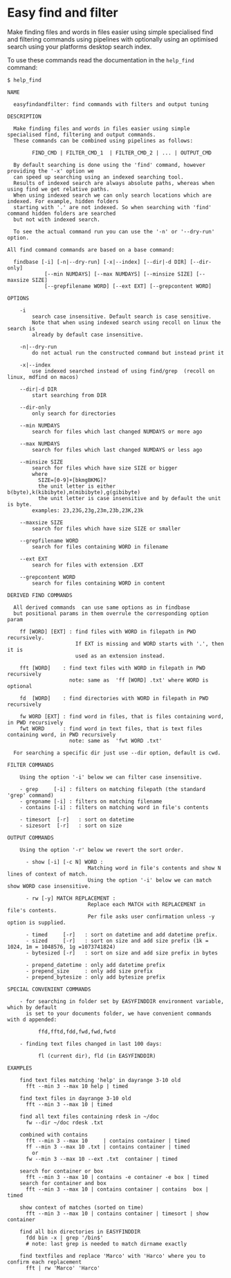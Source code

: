 # Easy find and filter

Make finding files and words in files easier using simple specialised find and filtering commands using pipelines with optionally using an optimised search using your platforms desktop search index.


To use these commands read the documentation in the `help_find` command:


    $ help_find
    
    NAME 

      easyfindandfilter: find commands with filters and output tuning

    DESCRIPTION

      Make finding files and words in files easier using simple specialised find, filtering and output commands.
      These commands can be combined using pipelines as follows:

            FIND_CMD | FILTER_CMD_1  | FILTER_CMD_2 | ... | OUTPUT_CMD

      By default searching is done using the 'find' command, however providing the '-x' option we
      can speed up searching using an indexed searching tool.
      Results of indexed search are always absolute paths, whereas when using find we get relative paths.
      When using indexed search we can only search locations which are indexed. For example, hidden folders
      starting with '.' are not indexed. So when searching with 'find' command hidden folders are searched
      but not with indexed search.
      
      To see the actual command run you can use the '-n' or '--dry-run' option.

    All find command commands are based on a base command:

      findbase [-i] [-n|--dry-run] [-x|--index] [--dir|-d DIR] [--dir-only] 
                [--min NUMDAYS] [--max NUMDAYS] [--minsize SIZE] [--maxsize SIZE]
                [--grepfilename WORD] [--ext EXT] [--grepcontent WORD]

    OPTIONS
        
        -i 
            search case insensitive. Default search is case sensitive.
            Note that when using indexed search using recoll on linux the search is 
            already by default case insensitive.

        -n|--dry-run
            do not actual run the constructed command but instead print it

        -x|--index
            use indexed searched instead of using find/grep  (recoll on linux, mdfind on macos)

        --dir|-d DIR
            start searching from DIR

        --dir-only
            only search for directories 

        --min NUMDAYS 
            search for files which last changed NUMDAYS or more ago

        --max NUMDAYS 
            search for files which last changed NUMDAYS or less ago

        --minsize SIZE 
            search for files which have size SIZE or bigger
            where 
              SIZE=[0-9]+[bkmgBKMG]?  
              the unit letter is either b(byte),k(kibibyte),m(mibibyte),g(gibibyte) 
              the unit letter is case insensitive and by default the unit is byte.
            examples: 23,23G,23g,23m,23b,23K,23k

        --maxsize SIZE 
            search for files which have size SIZE or smaller
            
        --grepfilename WORD
            search for files containing WORD in filename 

        --ext EXT
            search for files with extension .EXT    

        --grepcontent WORD
            search for files containing WORD in content

    DERIVED FIND COMMANDS

      All derived commands  can use same options as in findbase 
      but positional params in them overrule the corresponding option param

        ff [WORD] [EXT] : find files with WORD in filepath in PWD recursively.
                          If EXT is missing and WORD starts with '.', then it is 
                          used as an extension instead.

        fft [WORD]    : find text files with WORD in filepath in PWD recursively
                        note: same as  'ff [WORD] .txt' where WORD is optional 

        fd  [WORD]    : find directories with WORD in filepath in PWD recursively

        fw WORD [EXT] : find word in files, that is files containing word, in PWD recursively
        fwt WORD      : find word in text files, that is text files containing word, in PWD recursively
                        note: same as  'fwt WORD .txt' 

      For searching a specific dir just use --dir option, default is cwd. 

    FILTER COMMANDS
        
        Using the option '-i' below we can filter case insensitive.

        - grep     [-i] : filters on matching filepath (the standard 'grep' command)
        - grepname [-i] : filters on matching filename
        - contains [-i] : filters on matching word in file's contents

        - timesort  [-r]   : sort on datetime
        - sizesort  [-r]   : sort on size 

    OUTPUT COMMANDS 

        Using the option '-r' below we revert the sort order.

          - show [-i] [-c N] WORD : 
                              Matching word in file's contents and show N lines of context of match.
                              Using the option '-i' below we can match show WORD case insensitive.

          - rw [-y] MATCH REPLACEMENT : 
                              Replace each MATCH with REPLACEMENT in file's contents.
                              Per file asks user confirmation unless -y option is supplied.

          - timed     [-r]   : sort on datetime and add datetime prefix.
          - sized     [-r]   : sort on size and add size prefix (1k = 1024, 1m = 1048576, 1g =1073741824) 
          - bytesized [-r]   : sort on size and add size prefix in bytes 
          
          - prepend_datetime : only add datetime prefix 
          - prepend_size     : only add size prefix
          - prepend_bytesize : only add bytesize prefix

    SPECIAL CONVENIENT COMMANDS 

        - for searching in folder set by EASYFINDDIR environment variable, which by default
          is set to your documents folder, we have convenient commands with d appended: 
            
              ffd,fftd,fdd,fwd,fwd,fwtd
      
        - finding text files changed in last 100 days:   
          
              fl (current dir), fld (in EASYFINDDIR)

    EXAMPLES
    
        find text files matching 'help' in dayrange 3-10 old
          fft --min 3 --max 10 help | timed

        find text files in dayrange 3-10 old
          fft --min 3 --max 10 | timed

        find all text files containing rdesk in ~/doc
          fw --dir ~/doc rdesk .txt
        
        combined with contains
          fft --min 3 --max 10     | contains container | timed
          ff --min 3 --max 10 .txt | contains container | timed
            or   
          fw --min 3 --max 10 --ext .txt  container | timed

        search for container or box 
          fft --min 3 --max 10 | contains -e container -e box | timed
        search for container and box 
          fft --min 3 --max 10 | contains container | contains  box | timed

        show context of matches (sorted on time)     
          fft --min 3 --max 10 | contains container | timesort | show container
      
        find all bin directories in EASYFINDDIR 
          fdd bin -x | grep '/bin$'
          # note: last grep is needed to match dirname exactly 

        find textfiles and replace 'Marco' with 'Harco' where you to confirm each replacement
          fft | rw 'Marco' 'Harco' 

          

